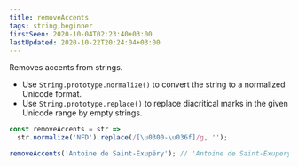 ```yaml
---
title: removeAccents
tags: string,beginner
firstSeen: 2020-10-04T02:23:40+03:00
lastUpdated: 2020-10-22T20:24:04+03:00
---
```


Removes accents from strings.

- Use `String.prototype.normalize()` to convert the string to a normalized Unicode format.
- Use `String.prototype.replace()` to replace diacritical marks in the given Unicode range by empty strings.

```js
const removeAccents = str =>
  str.normalize('NFD').replace(/[\u0300-\u036f]/g, '');
```

```js
removeAccents('Antoine de Saint-Exupéry'); // 'Antoine de Saint-Exupery'
```
